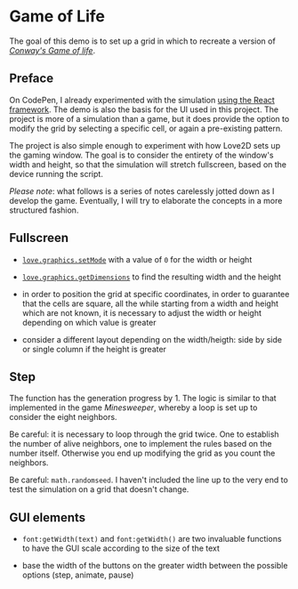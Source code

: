 # Game of Life

The goal of this demo is to set up a grid in which to recreate a version of [_Conway's Game of life_](https://www.google.com/url?sa=t&rct=j&q=&esrc=s&source=web&cd=&cad=rja&uact=8&ved=2ahUKEwiD1qn7vvbsAhXwoosKHc_iDK4QFjABegQIAxAC&url=https%3A%2F%2Fen.wikipedia.org%2Fwiki%2FConway%2527s_Game_of_Life&usg=AOvVaw3Ren4zMW9qfyNBCmJvYMlL).

## Preface

On CodePen, I already experimented with the simulation [using the React framework](https://codepen.io/borntofrappe/pen/xxbKgMQ). The demo is also the basis for the UI used in this project. The project is more of a simulation than a game, but it does provide the option to modify the grid by selecting a specific cell, or again a pre-existing pattern.

The project is also simple enough to experiment with how Love2D sets up the gaming window. The goal is to consider the entirety of the window's width and height, so that the simulation will stretch fullscreen, based on the device running the script.

_Please note_: what follows is a series of notes carelessly jotted down as I develop the game. Eventually, I will try to elaborate the concepts in a more structured fashion.

## Fullscreen

- [`love.graphics.setMode`](https://love2d.org/wiki/love.window.setMode) with a value of `0` for the width or height

- [`love.graphics.getDimensions`](https://love2d.org/wiki/love.graphics.getDimensions) to find the resulting width and the height

- in order to position the grid at specific coordinates, in order to guarantee that the cells are square, all the while starting from a width and height which are not known, it is necessary to adjust the width or height depending on which value is greater

- consider a different layout depending on the width/heigth: side by side or single column if the height is greater

## Step

The function has the generation progress by 1. The logic is similar to that implemented in the game _Minesweeper_, whereby a loop is set up to consider the eight neighbors.

Be careful: it is necessary to loop through the grid twice. One to establish the number of alive neighbors, one to implement the rules based on the number itself. Otherwise you end up modifying the grid as you count the neighbors.

Be careful: `math.randomseed`. I haven't included the line up to the very end to test the simulation on a grid that doesn't change.

## GUI elements

- `font:getWidth(text)` and `font:getWidth()` are two invaluable functions to have the GUI scale according to the size of the text

- base the width of the buttons on the greater width between the possible options (step, animate, pause)
